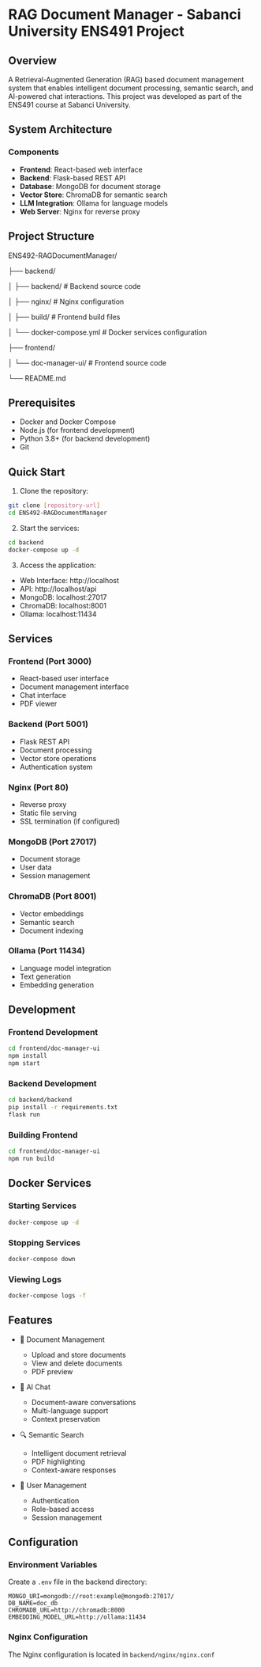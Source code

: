 ﻿# RAG Document Manager - Sabanci University ENS491 Project

## Overview
A Retrieval-Augmented Generation (RAG) based document management system that enables intelligent document processing, semantic search, and AI-powered chat interactions. This project was developed as part of the ENS491 course at Sabanci University.

## System Architecture

### Components
- **Frontend**: React-based web interface
- **Backend**: Flask-based REST API
- **Database**: MongoDB for document storage
- **Vector Store**: ChromaDB for semantic search
- **LLM Integration**: Ollama for language models
- **Web Server**: Nginx for reverse proxy

## Project Structure

ENS492-RAGDocumentManager/

├── backend/

│ ├── backend/ # Backend source code

│ ├── nginx/ # Nginx configuration

│ ├── build/ # Frontend build files

│ └── docker-compose.yml # Docker services configuration

├── frontend/

│ └── doc-manager-ui/ # Frontend source code

└── README.md



## Prerequisites
- Docker and Docker Compose
- Node.js (for frontend development)
- Python 3.8+ (for backend development)
- Git

## Quick Start

1. Clone the repository:
```bash
git clone [repository-url]
cd ENS492-RAGDocumentManager
```

2. Start the services:
```bash
cd backend
docker-compose up -d
```

3. Access the application:
- Web Interface: http://localhost
- API: http://localhost/api
- MongoDB: localhost:27017
- ChromaDB: localhost:8001
- Ollama: localhost:11434

## Services

### Frontend (Port 3000)
- React-based user interface
- Document management interface
- Chat interface
- PDF viewer

### Backend (Port 5001)
- Flask REST API
- Document processing
- Vector store operations
- Authentication system

### Nginx (Port 80)
- Reverse proxy
- Static file serving
- SSL termination (if configured)

### MongoDB (Port 27017)
- Document storage
- User data
- Session management

### ChromaDB (Port 8001)
- Vector embeddings
- Semantic search
- Document indexing

### Ollama (Port 11434)
- Language model integration
- Text generation
- Embedding generation

## Development

### Frontend Development
```bash
cd frontend/doc-manager-ui
npm install
npm start
```

### Backend Development
```bash
cd backend/backend
pip install -r requirements.txt
flask run
```

### Building Frontend
```bash
cd frontend/doc-manager-ui
npm run build
```

## Docker Services

### Starting Services
```bash
docker-compose up -d
```

### Stopping Services
```bash
docker-compose down
```

### Viewing Logs
```bash
docker-compose logs -f
```

## Features
- 📄 Document Management
  - Upload and store documents
  - View and delete documents
  - PDF preview

- 💬 AI Chat
  - Document-aware conversations
  - Multi-language support
  - Context preservation

- 🔍 Semantic Search
  - Intelligent document retrieval
  - PDF highlighting
  - Context-aware responses

- 👤 User Management
  - Authentication
  - Role-based access
  - Session management

## Configuration

### Environment Variables
Create a `.env` file in the backend directory:
```env
MONGO_URI=mongodb://root:example@mongodb:27017/
DB_NAME=doc_db
CHROMADB_URL=http://chromadb:8000
EMBEDDING_MODEL_URL=http://ollama:11434
```

### Nginx Configuration
The Nginx configuration is located in `backend/nginx/nginx.conf`
